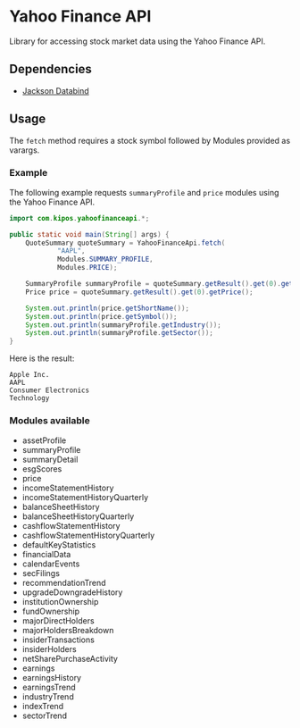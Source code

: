 # Yahoo Finance API

Library for accessing stock market data using the Yahoo Finance API.

## Dependencies

* [Jackson Databind](https://github.com/FasterXML/jackson-databind)

## Usage

The `fetch` method requires a stock symbol followed by Modules provided as varargs.

### Example

The following example requests `summaryProfile` and `price` modules using the Yahoo Finance API.

```java
import com.kipos.yahoofinanceapi.*;

public static void main(String[] args) {
    QuoteSummary quoteSummary = YahooFinanceApi.fetch(
            "AAPL",
            Modules.SUMMARY_PROFILE,
            Modules.PRICE);

    SummaryProfile summaryProfile = quoteSummary.getResult().get(0).getSummaryProfile();
    Price price = quoteSummary.getResult().get(0).getPrice();

    System.out.println(price.getShortName());
    System.out.println(price.getSymbol());
    System.out.println(summaryProfile.getIndustry());
    System.out.println(summaryProfile.getSector());
}
```

Here is the result:

```shell
Apple Inc.
AAPL
Consumer Electronics
Technology
```

### Modules available

* assetProfile
* summaryProfile
* summaryDetail
* esgScores
* price
* incomeStatementHistory
* incomeStatementHistoryQuarterly
* balanceSheetHistory
* balanceSheetHistoryQuarterly
* cashflowStatementHistory
* cashflowStatementHistoryQuarterly
* defaultKeyStatistics
* financialData
* calendarEvents
* secFilings
* recommendationTrend
* upgradeDowngradeHistory
* institutionOwnership
* fundOwnership
* majorDirectHolders
* majorHoldersBreakdown
* insiderTransactions
* insiderHolders
* netSharePurchaseActivity
* earnings
* earningsHistory
* earningsTrend
* industryTrend
* indexTrend
* sectorTrend
